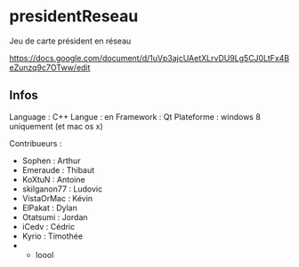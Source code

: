 ﻿presidentReseau
===============

Jeu de carte président en réseau

https://docs.google.com/document/d/1uVp3ajcUAetXLrvDU9Lg5CJ0LtFx4BeZunzq9c7OTww/edit


Infos
--------------
Language : C++
Langue : en
Framework : Qt
Plateforme : windows 8 uniquement (et mac os x)

Contribueurs :
- Sophen : Arthur 
- Emeraude : Thibaut
- KoXtuN : Antoine
- skilganon77 : Ludovic
- VistaOrMac : Kévin
- ElPakat : Dylan
- Otatsumi : Jordan
- iCedv : Cédric
- Kyrio : Timothée
- - loool
